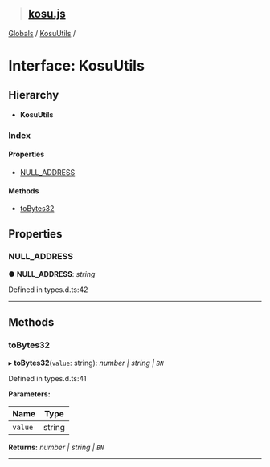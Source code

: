 > ## [kosu.js](../README.md)

[Globals](../globals.md) / [KosuUtils](kosuutils.md) /

# Interface: KosuUtils

## Hierarchy

-   **KosuUtils**

### Index

#### Properties

-   [NULL_ADDRESS](kosuutils.md#null_address)

#### Methods

-   [toBytes32](kosuutils.md#tobytes32)

## Properties

### NULL_ADDRESS

● **NULL_ADDRESS**: _string_

Defined in types.d.ts:42

---

## Methods

### toBytes32

▸ **toBytes32**(`value`: string): _number | string | `BN`_

Defined in types.d.ts:41

**Parameters:**

| Name    | Type   |
| ------- | ------ |
| `value` | string |

**Returns:** _number | string | `BN`_

---
